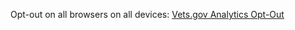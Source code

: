 Opt-out on all browsers on all devices: [Vets.gov Analytics Opt-Out](https://www.vets.gov/analytics-opt-out.html)
